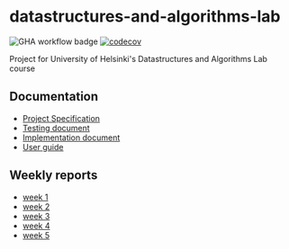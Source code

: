 # datastructures-and-algorithms-lab
![GHA workflow badge](https://github.com/janikakalliokoski/datastructures-and-algorithms-lab/workflows/CI/badge.svg)
[![codecov](https://codecov.io/gh/janikakalliokoski/datastructures-and-algorithms-lab/branch/main/graph/badge.svg?token=I9TZKLLES7)](https://codecov.io/gh/janikakalliokoski/datastructures-and-algorithms-lab)

Project for University of Helsinki's Datastructures and Algorithms Lab course

## Documentation
- [Project Specification](https://github.com/janikakalliokoski/datastructures-and-algorithms-lab/blob/main/documentation/project_specification.md)
- [Testing document](https://github.com/janikakalliokoski/datastructures-and-algorithms-lab/blob/main/documentation/testing_document.md)
- [Implementation document](https://github.com/janikakalliokoski/datastructures-and-algorithms-lab/blob/main/documentation/implementation_document.md)
- [User guide](https://github.com/janikakalliokoski/datastructures-and-algorithms-lab/blob/main/documentation/user_guide.md)

## Weekly reports
- [week 1](https://github.com/janikakalliokoski/datastructures-and-algorithms-lab/blob/main/documentation/weekly_reports/week1.md)
- [week 2](https://github.com/janikakalliokoski/datastructures-and-algorithms-lab/blob/main/documentation/weekly_reports/week2.md)
- [week 3](https://github.com/janikakalliokoski/datastructures-and-algorithms-lab/blob/main/documentation/weekly_reports/week3.md)
- [week 4](https://github.com/janikakalliokoski/datastructures-and-algorithms-lab/blob/main/documentation/weekly_reports/week4.md)
- [week 5](https://github.com/janikakalliokoski/datastructures-and-algorithms-lab/blob/main/documentation/weekly_reports/week5.md)
